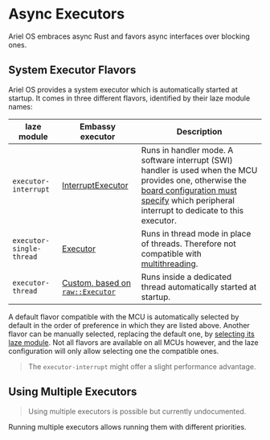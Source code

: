 # Async Executors

Ariel OS embraces async Rust and favors async interfaces over blocking ones.

## System Executor Flavors

Ariel OS provides a system executor which is automatically started at startup.
It comes in three different flavors, identified by their laze module names:

| laze module              | Embassy executor | Description |
| ------------------------ | ---------------- | ----------- |
| `executor-interrupt`     | [InterruptExecutor][interrupt-executor-rustdoc] | Runs in handler mode. A software interrupt (SWI) handler is used when the MCU provides one, otherwise the [board configuration must specify](./adding-board-support.md#adding-support-for-a-board-1) which peripheral interrupt to dedicate to this executor. |
| `executor-single-thread` | [Executor][executor-rustdoc] | Runs in thread mode in place of threads. Therefore not compatible with [multithreading][multithreading-book]. |
| `executor-thread`        | [Custom, based on `raw::Executor`][asynch-thread-executor-rustdoc] | Runs inside a dedicated thread automatically started at startup. |

A default flavor compatible with the MCU is automatically selected by default in the order of preference in which they are listed above.
Another flavor can be manually selected, replacing the default one, by [selecting its laze module][laze-modules-book].
Not all flavors are available on all MCUs however, and the laze configuration will only allow selecting one the compatible ones.

> The `executor-interrupt` might offer a slight performance advantage.

<!-- TODO: When to use each of them? -->

## Using Multiple Executors

> Using multiple executors is possible but currently undocumented.

Running multiple executors allows running them with different priorities.

<!-- TODO: reference asynch-thread-executor-rustdoc to start a thread mode executor inside multiple threads manually -->

<!-- ## Interaction with Multithreading -->

<!-- TODO: How do threading and async interact? -->

<!-- TODO: Power consumption optimization -->

[laze-modules-book]: ./build-system.md#laze-modules
[multithreading-book]: ./multithreading.md
[interrupt-executor-rustdoc]: https://docs.embassy.dev/embassy-executor/git/cortex-m/struct.InterruptExecutor.html
[executor-rustdoc]: https://docs.embassy.dev/embassy-executor/git/cortex-m/struct.Executor.html
[asynch-thread-executor-rustdoc]: https://ariel-os.github.io/ariel-os/dev/docs/api/ariel_os/asynch/thread_executor/index.html
